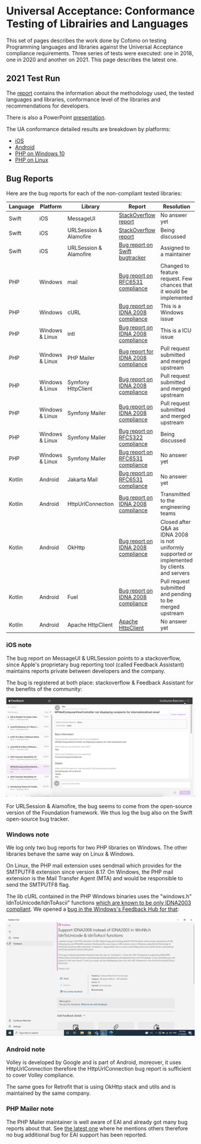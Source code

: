 # Universal Acceptance: Conformance Testing of Librairies and Languages

This set of pages describes the work done by Cofomo on testing Programming languages and libraries against the Universal Acceptance compliance requirements. 
Three series of tests were executed: one in 2018, one in 2020 and another on 2021. 
This page describes the latest one.

## 2021 Test Run

The [report](./UA-language-testing-20211201.docx) contains the information about the methodology used, the tested languages and libraries, conformance level of the libraries and recommendations for developers.

There is also a PowerPoint [presentation](./UA-language-testing-20210920.pptx).

The UA conformance detailed results are breakdown by platforms:

 - [iOS](./ios-test-results.html)
 - [Android](./android-test-results.html)
 - [PHP on Windows 10](./windows-test-results.html)
 - [PHP on Linux](./php-linux-test-results.html)

## Bug Reports

Here are the bug reports for each of the non-compliant tested libraries:

| Language | Platform | Library | Report | Resolution |
|---|---|---|---|---|
| Swift | iOS | MessageUI | [StackOverflow report](https://stackoverflow.com/questions/69213585/mfmailcomposeviewcontroller-not-displaying-recipients-for-internationalized-emai) | No answer yet |
| Swift | iOS | URLSession & Alamofire | [StackOverflow report](https://stackoverflow.com/questions/69945768/swift-url-returns-nil-when-the-url-contains-an-internationalized-domain-name-id) | Being discussed |
| Swift | iOS | URLSession & Alamofire | [Bug report on Swift bugtracker](https://bugs.swift.org/browse/SR-15487) | Assigned to a maintainer |
| PHP | Windows | mail | [Bug report on RFC6531 compliance](https://bugs.php.net/bug.php?id=81615) | Changed to feature request. Few chances that it would be implemented |
| PHP | Windows | cURL | [Bug report on IDNA 2008 compliance](https://bugs.php.net/bug.php?id=81616) | This is a Windows issue |
| PHP | Windows & Linux | intl | [Bug report on IDNA 2008 compliance](https://bugs.php.net/bug.php?id=81628) | This is a ICU issue |
| PHP | Windows & Linux | PHP Mailer  | [Bug report for IDNA 2008 compliance](https://github.com/PHPMailer/PHPMailer/issues/2563) | Pull request submitted and merged upstream |
| PHP | Windows & Linux | Symfony HttpClient  | [Bug report on IDNA 2008 compliance](https://github.com/symfony/symfony/issues/44091)  | Pull request submitted and merged upstream |
| PHP | Windows & Linux | Symfony Mailer  | [Bug report on IDNA 2008 compliance](https://github.com/symfony/symfony/issues/44092) | Pull request submitted and merged upstream |
| PHP | Windows & Linux | Symfony Mailer  | [Bug report on RFC5322 compliance](https://github.com/symfony/symfony/issues/44094) | Being discussed |
| PHP | Windows & Linux | Symfony Mailer  | [Bug report on RFC6531 compliance](https://github.com/symfony/symfony/issues/44136) | No answer yet |
| Kotlin | Android | Jakarta Mail | [Bug report on RFC6531 compliance](https://github.com/eclipse-ee4j/mail/issues/589) | No answer yet |
| Kotlin | Android | HttpUrlConnection | [Bug report on IDNA 2008 compliance](https://issuetracker.google.com/issues/206015971) | Transmitted to the engineering teams |
| Kotlin | Android | OkHttp | [Bug report on IDNA 2008 compliance](https://github.com/square/okhttp/issues/6910) | Closed after Q&A as IDNA 2008 is not uniformly supported or implemented by clients and servers |
| Kotlin | Android | Fuel | [Bug report on IDNA 2008 compliance](https://github.com/kittinunf/fuel/issues/819) | Pull request submitted and pending to be merged upstream |
| Kotlin | Android | Apache HttpClient | [Apache HttpClient](https://issues.apache.org/jira/browse/HTTPCLIENT-2185) | No answer yet |


### iOS note

The bug report on MessageUI & URLSession points to a stackoverflow, since Apple's proprietary bug reporting tool (called Feedback Assistant) maintains reports private
between developers and the company. 

The bug is registered at both place: stackoverflow & Feedback Assistant for the benefits of the community:

![Feedback Assistant's screenshot](messageui_bug_report.png)

For URLSession & Alamofire, the bug seems to come from the open-source version of the Foundation framework. 
We thus log the bug also on the Swift open-source bug tracker.


### Windows note

We log only two bug reports for two PHP libraries on Windows. The other libraries behave the same way on Linux & Windows. 

On Linux, the PHP mail extension uses sendmail which provides for the SMTPUTF8 extension since version 8.17. On Windows, the PHP mail extension is the Mail Transfer Agent (MTA) and would be responsible to send the SMTPUTF8 flag. 

The lib cURL contained in the PHP Windows binaries uses the "windows.h" IdnToUnicode/IdnToAscii" functions [which are known to be only IDNA2003 compliant](https://docs.microsoft.com/en-us/windows/win32/api/winnls/nf-winnls-idntounicode). We opened a [bug in the Windows's Feedback Hub for that](https://aka.ms/AAeuxwu):

![Feedback Hub's screenshot](windows-report.png)

### Android note

Volley is developed by Google and is part of Android, moreover, it uses HttpUrlConnection therefore the HttpUrlConnection
bug report is sufficient to cover Volley compliance.

The same goes for Retrofit that is using OkHttp stack and utils and is maintained by the same company.

### PHP Mailer note

The PHP Mailer maintainer is well aware of EAI and already got many bug reports about that. See [the latest one](https://github.com/PHPMailer/PHPMailer/issues/1440) where he mentions others therefore no bug additional bug for EAI support has been reported.
